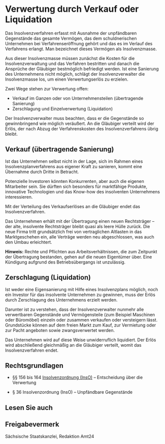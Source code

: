 # Verwertung durch Verkauf oder Liquidation

Das Insolvenzverfahren erfasst mit Ausnahme der unpfändbaren Gegenstände das gesamte Vermögen, das dem schuldnerischen Unternehmen bei Verfahrenseröffnung gehört und das es im Verlauf des Verfahrens erlangt. Man bezeichnet dieses Vermögen als Insolvenzmasse.

Aus dieser Insolvenzmasse müssen zunächst die Kosten für die Insolvenzverwaltung und das Verfahren bestritten und danach die Ansprüche der Gläubiger bestmöglich befriedigt werden. Ist eine Sanierung des Unternehmens nicht möglich, schlägt der Insolvenzverwalter die Insolvenzmasse los, um einen Verwertungserlös zu erzielen.

Zwei Wege stehen zur Verwertung offen:

* Verkauf im Ganzen oder von Unternehmensteilen (übertragende Sanierung)
* Zerschlagung und Einzelverwertung (Liquidation)

Der Insolvenzverwalter muss beachten, dass er die Gegenstände so gewinnbringend wie möglich veräußert. An die Gläubiger verteilt wird der Erlös, der nach Abzug der Verfahrenskosten des Insolvenzverfahrens übrig bleibt.

Verkauf (übertragende Sanierung)
--------------------------------

Ist das Unternehmen selbst nicht in der Lage, sich im Rahmen eines Insolvenzplanverfahrens aus eigener Kraft zu sanieren, kommt eine Übernahme durch Dritte in Betracht.

Potenzielle Investoren könnten Konkurrenten, aber auch die eigenen Mitarbeiter sein. Sie dürften sich besonders für marktfähige Produkte, innovative Technologien und das Know-how des insolventen Unternehmens interessieren.

Mit der Verteilung des Verkaufserlöses an die Gläubiger endet das Insolvenzverfahren.

Das Unternehmen erhält mit der Übertragung einen neuen Rechtsträger – der alte, insolvente Rechtsträger bleibt quasi als leere Hülle zurück. Die neue Firma tritt grundsätzlich frei von vertraglichen Altlasten in das Marktgeschehen ein, alle Verträge werden neu abgeschlossen, was auch den Umbau erleichtert.

**Hinweis:** Rechte und Pflichten aus Arbeitsverhältnissen, die zum Zeitpunkt der Übertragung bestanden, gehen auf die neuen Eigentümer über. Eine Kündigung aufgrund des Betriebsübergangs ist unzulässig.

Zerschlagung (Liquidation)
--------------------------

Ist weder eine Eigensanierung mit Hilfe eines Insolvenzplans möglich, noch ein Investor für das insolvente Unternehmen zu gewinnen, muss der Erlös durch Zerschlagung des Unternehmens erzielt werden.

Darunter ist zu verstehen, dass der Insolvenzverwalter nunmehr alle verwertbaren Gegenstände und Vermögensteile (zum Beispiel Maschinen oder Büromöbel) einzeln oder zusammen verkaufen oder versteigern lässt. Grundstücke können auf dem freien Markt zum Kauf, zur Vermietung oder zur Pacht angeboten sowie zwangsverwertet werden.

Das Unternehmen wird auf diese Weise unwiderruflich liquidiert. Der Erlös wird abschließend gleichmäßig an die Gläubiger verteilt, womit das Insolvenzverfahren endet.

Rechtsgrundlagen
----------------

* §§ 156 bis 164 [Insolvenzordnung (InsO)](http://www.gesetze-im-internet.de/inso/ "BMJV: Insolvenzordnung (InsO) (gesetze-im-internet.de)") – Entscheidung über die Verwertung

* § 36 Insolvenzordnung (InsO) – Unpfändbare Gegenstände

## Lesen Sie auch

## Freigabevermerk

Sächsische Staatskanzlei, Redaktion Amt24
